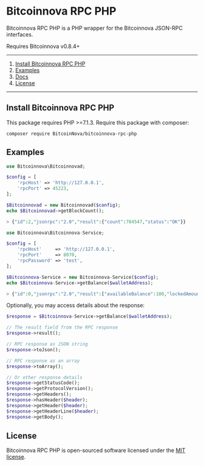 
# Bitcoinnova RPC PHP

Bitcoinnova RPC PHP is a PHP wrapper for the Bitcoinnova JSON-RPC interfaces.

Requires Bitcoinnova v0.8.4+

---

1) [Install Bitcoinnova RPC PHP](#install-bitcoinnova-rpc-php)
1) [Examples](#examples)
1) [Docs](#docs)
1) [License](#license)

---

## Install Bitcoinnova RPC PHP

This package requires PHP >=7.1.3. Require this package with composer:

```
composer require BitcoinNova/bitcoinnova-rpc-php
```

## Examples

```php
use Bitcoinnova\Bitcoinnovad;

$config = [
    'rpcHost' => 'http://127.0.0.1',
    'rpcPort' => 45223,
];

$Bitcoinnovad = new Bitcoinnovad($config);
echo $Bitcoinnovad->getBlockCount();

> {"id":2,"jsonrpc":"2.0","result":{"count":784547,"status":"OK"}}
``` 

```php
use Bitcoinnova\Bitcoinnova-Service;

$config = [
    'rpcHost'     => 'http://127.0.0.1',
    'rpcPort'     => 8070,
    'rpcPassword' => 'test',
];

$Bitcoinnova-Service = new Bitcoinnova-Service($config);
echo $Bitcoinnova-Service->getBalance($walletAddress);

> {"id":0,"jsonrpc":"2.0","result":["availableBalance":100,"lockedAmount":50]}
``` 

Optionally, you may access details about the response:

```php
$response = $Bitcoinnova-Service->getBalance($walletAddress);

// The result field from the RPC response
$response->result();

// RPC response as JSON string
$response->toJson();

// RPC response as an array
$response->toArray();

// Or other response details
$response->getStatusCode();
$response->getProtocolVersion();
$response->getHeaders();
$response->hasHeader($header);
$response->getHeader($header);
$response->getHeaderLine($header);
$response->getBody();
``` 

## License

Bitcoinnova RPC PHP is open-sourced software licensed under the [MIT license](http://opensource.org/licenses/MIT).
